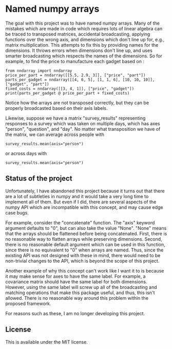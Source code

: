 # Named numpy arrays

The goal with this project was to have named numpy arrays.  Many of
the mistakes which are made in code which requires lots of linear
algebra can be traced to transposed matrices, accidental broadcasting,
applying functions over the wrong axis, and dimensions which don't
line up for, e.g., matrix multiplication.  This attempts to fix this
by providing names for the dimensions.  It throws errors when
dimensions don't line up, and uses smarter broadcasting which respects
the names of the dimensions.  So for example, to find the price to
manufacture each gadget based on :

    from nndarray import nndarray
    price_per_part = nndarray([[5.5, 2.9, 3]], ["price", "part"])
    parts_per_gadget = nndarray([[4, 6, 5], [1, 1, 6], [10, 10, 10]], ["gadget", "part"])
    fixed_costs = nndarray([[3, 4, 1]], ["price", "gadget"])
    print(parts_per_gadget @ price_per_part + fixed_costs)

Notice how the arrays are not transposed correctly, but they can be
properly broadcasted based on their axis labels.

Likewise, suppose we have a matrix "survey_results" representing
responses to a survey which was taken on multiple days, which has axes
"person", "question", and "day".  No matter what transposition we have
of the matrix, we can average across people with

    survey_results.mean(axis="person")

or across days with

    survey_results.mean(axis="person")

## Status of the project

Unfortunately, I have abandoned this project because it turns out that
there are a lot of subtleties in numpy and it would take a very long
time to implement all of them.  But even if I did, there are several
aspects of the numpy API which are incompatible with this concept, and
may cause edge case bugs.

For example, consider the "concatenate" function.  The "axis" keyword
argument defaults to "0", but can also take the value "None".  "None"
means that the arrays should be flattened before being concatenated.
First, there is no reasonable way to flatten arrays while preserving
dimensions.  Second, there is no reasonable default argument which can
be used in this function, since there is no equivalent to "0" when
arrays are named.  Thus, since the existing API was not designed with
these in mind, there would need to be non-trivial changes to the API,
which is beyond the scope of this project.

Another example of why this concept can't work like I want it to is
because it may make sense for axes to have the same label.  For
example, a covariance matrix should have the same label for both
dimensions.  However, using the same label will screw up all of the
broadcasting and matching operations that make this package useful,
and thus, this isn't allowed.  There is no reasonable way around this
problem within the proposed framework.

For reasons such as these, I am no longer developing this project.

## License

This is available under the MIT license.
